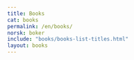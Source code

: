 ```yaml
---
title: Books
cat: books
permalink: /en/books/
norsk: boker
include: "books/books-list-titles.html"
layout: books
---
```

